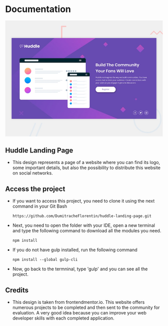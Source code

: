 # Documentation

![Design preview for the Huddle landing page with single introductory section](./design/desktop-preview.jpg)

## Huddle Landing Page

- This design represents a page of a website where you can find its logo, some important details, but also the possibility to distribute this website on social networks.

## Access the project

- If you want to access this project, you need to clone it using the next command in your Git Bash

  ```
  https://github.com/DumitracheFlorentin/huddle-landing-page.git
  ```
 
- Next, you need to open the folder with your IDE, open a new terminal and type the following command to download all the modules you need.

  ```
  npm install
  ```
  
- If you do not have gulp installed, run the following command

  ```
  npm install --global gulp-cli
  ```
  
- Now, go back to the termninal, type 'gulp' and you can see all the project.

## Credits

- This design is taken from frontendmentor.io. This website offers numerous projects to be completed and then sent to the community for evaluation. A very good idea because you can improve your web developer skills with each completed application.




